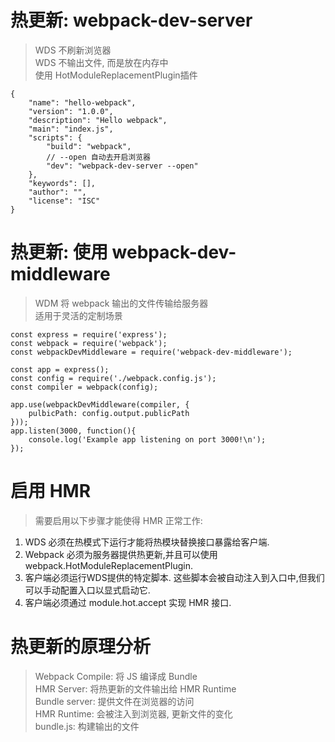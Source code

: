 # 热更新: webpack-dev-server  
> WDS 不刷新浏览器  
> WDS 不输出文件, 而是放在内存中  
> 使用 HotModuleReplacementPlugin插件  
```
{
    "name": "hello-webpack",
    "version": "1.0.0",
    "description": "Hello webpack",
    "main": "index.js",
    "scripts": {
        "build": "webpack",
        // --open 自动去开启浏览器
        "dev": "webpack-dev-server --open"
    },
    "keywords": [],
    "author": "",
    "license": "ISC"
}
```

# 热更新: 使用 webpack-dev-middleware  
> WDM 将 webpack 输出的文件传输给服务器  
> 适用于灵活的定制场景  
```
const express = require('express');
const webpack = require('webpack');
const webpackDevMiddleware = require('webpack-dev-middleware');

const app = express();
const config = require('./webpack.config.js');
const compiler = webpack(config);

app.use(webpackDevMiddleware(compiler, {
    pulbicPath: config.output.publicPath
}));
app.listen(3000, function(){
    console.log('Example app listening on port 3000!\n');
});
```

# 启用 HMR  
> 需要启用以下步骤才能使得 HMR 正常工作: 
1. WDS 必须在热模式下运行才能将热模块替换接口暴露给客户端.  
2. Webpack 必须为服务器提供热更新,并且可以使用 webpack.HotModuleReplacementPlugin.  
3. 客户端必须运行WDS提供的特定脚本. 这些脚本会被自动注入到入口中,但我们可以手动配置入口以显式启动它.
4. 客户端必须通过 module.hot.accept 实现 HMR 接口.  


# 热更新的原理分析  
> Webpack Compile: 将 JS 编译成 Bundle  
> HMR Server: 将热更新的文件输出给 HMR Runtime  
> Bundle server: 提供文件在浏览器的访问  
> HMR Runtime: 会被注入到浏览器, 更新文件的变化  
> bundle.js: 构建输出的文件  

